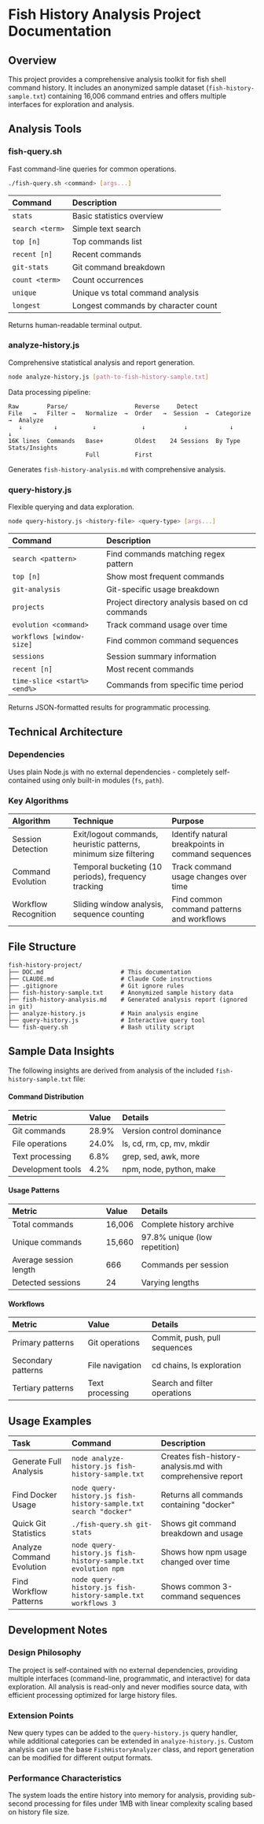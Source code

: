 # Fish History Analysis Project Documentation

## Overview

This project provides a comprehensive analysis toolkit for fish shell command history. It includes an anonymized sample dataset (`fish-history-sample.txt`) containing 16,006 command entries and offers multiple interfaces for exploration and analysis.

## Analysis Tools

### fish-query.sh
Fast command-line queries for common operations.

```bash
./fish-query.sh <command> [args...]
```

| Command | Description |
|:-------|:------------|
| `stats` | Basic statistics overview |
| `search <term>` | Simple text search |
| `top [n]` | Top commands list |
| `recent [n]` | Recent commands |
| `git-stats` | Git command breakdown |
| `count <term>` | Count occurrences |
| `unique` | Unique vs total command analysis |
| `longest` | Longest commands by character count |

Returns human-readable terminal output.

### analyze-history.js
Comprehensive statistical analysis and report generation.

```bash
node analyze-history.js [path-to-fish-history-sample.txt]
```

Data processing pipeline:
```
Raw        Parse/                   Reverse     Detect
File   →   Filter →   Normalize  →  Order   →  Session  →  Categorize  →  Analyze
   ↓         ↓          ↓             ↓           ↓            ↓            ↓
16K lines  Commands   Base+         Oldest    24 Sessions  By Type       Stats/Insights
                      Full          First
```

Generates `fish-history-analysis.md` with comprehensive analysis.

### query-history.js
Flexible querying and data exploration.

```bash
node query-history.js <history-file> <query-type> [args...]
```

| Command | Description |
|:-------|:------------|
| `search <pattern>` | Find commands matching regex pattern |
| `top [n]` | Show most frequent commands |
| `git-analysis` | Git-specific usage breakdown |
| `projects` | Project directory analysis based on cd commands |
| `evolution <command>` | Track command usage over time |
| `workflows [window-size]` | Find common command sequences |
| `sessions` | Session summary information |
| `recent [n]` | Most recent commands |
| `time-slice <start%> <end%>` | Commands from specific time period |

Returns JSON-formatted results for programmatic processing.

## Technical Architecture

### Dependencies
Uses plain Node.js with no external dependencies - completely self-contained using only built-in modules (`fs`, `path`).


### Key Algorithms

| Algorithm | Technique | Purpose |
|:----------|:----------|:--------|
| Session Detection | Exit/logout commands, heuristic patterns, minimum size filtering | Identify natural breakpoints in command sequences |
| Command Evolution | Temporal bucketing (10 periods), frequency tracking | Track command usage changes over time |
| Workflow Recognition | Sliding window analysis, sequence counting | Find common command patterns and workflows |

## File Structure
```
fish-history-project/
├── DOC.md                      # This documentation
├── CLAUDE.md                   # Claude Code instructions
├── .gitignore                  # Git ignore rules
├── fish-history-sample.txt     # Anonymized sample history data
├── fish-history-analysis.md    # Generated analysis report (ignored in git)
├── analyze-history.js          # Main analysis engine
├── query-history.js            # Interactive query tool
└── fish-query.sh               # Bash utility script
```

## Sample Data Insights

The following insights are derived from analysis of the included `fish-history-sample.txt` file:

#### Command Distribution

| Metric | Value | Details |
|:-------|:------|:--------|
| Git commands | 28.9% | Version control dominance |
| File operations | 24.0% | ls, cd, rm, cp, mv, mkdir |
| Text processing | 6.8% | grep, sed, awk, more |
| Development tools | 4.2% | npm, node, python, make |

#### Usage Patterns

| Metric | Value | Details |
|:-------|:------|:--------|
| Total commands | 16,006 | Complete history archive |
| Unique commands | 15,660 | 97.8% unique (low repetition) |
| Average session length | 666 | Commands per session |
| Detected sessions | 24 | Varying lengths |

#### Workflows

| Metric | Value | Details |
|:-------|:------|:--------|
| Primary patterns | Git operations | Commit, push, pull sequences |
| Secondary patterns | File navigation | cd chains, ls exploration |
| Tertiary patterns | Text processing | Search and filter operations |

## Usage Examples

| Task | Command | Description |
|:-----|:--------|:------------|
| Generate Full Analysis | `node analyze-history.js fish-history-sample.txt` | Creates fish-history-analysis.md with comprehensive report |
| Find Docker Usage | `node query-history.js fish-history-sample.txt search "docker"` | Returns all commands containing "docker" |
| Quick Git Statistics | `./fish-query.sh git-stats` | Shows git command breakdown and usage |
| Analyze Command Evolution | `node query-history.js fish-history-sample.txt evolution npm` | Shows how npm usage changed over time |
| Find Workflow Patterns | `node query-history.js fish-history-sample.txt workflows 3` | Shows common 3-command sequences |

## Development Notes

### Design Philosophy
The project is self-contained with no external dependencies, providing multiple interfaces (command-line, programmatic, and interactive) for data exploration. All analysis is read-only and never modifies source data, with efficient processing optimized for large history files.

### Extension Points
New query types can be added to the `query-history.js` query handler, while additional categories can be extended in `analyze-history.js`. Custom analysis can use the base `FishHistoryAnalyzer` class, and report generation can be modified for different output formats.

### Performance Characteristics
The system loads the entire history into memory for analysis, providing sub-second processing for files under 1MB with linear complexity scaling based on history file size.
